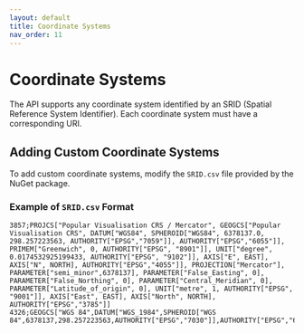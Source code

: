 ```yaml
---
layout: default
title: Coordinate Systems
nav_order: 11
---
```


# Coordinate Systems

The API supports any coordinate system identified by an SRID (Spatial Reference System Identifier). Each coordinate system must have a corresponding URI.

## Adding Custom Coordinate Systems
To add custom coordinate systems, modify the `SRID.csv` file provided by the NuGet package.

### Example of `SRID.csv` Format
```csv
3857;PROJCS["Popular Visualisation CRS / Mercator", GEOGCS["Popular Visualisation CRS", DATUM["WGS84", SPHEROID["WGS84", 6378137.0, 298.257223563, AUTHORITY["EPSG","7059"]], AUTHORITY["EPSG","6055"]], PRIMEM["Greenwich", 0, AUTHORITY["EPSG", "8901"]], UNIT["degree", 0.0174532925199433, AUTHORITY["EPSG", "9102"]], AXIS["E", EAST], AXIS["N", NORTH], AUTHORITY["EPSG","4055"]], PROJECTION["Mercator"], PARAMETER["semi_minor",6378137], PARAMETER["False_Easting", 0], PARAMETER["False_Northing", 0], PARAMETER["Central_Meridian", 0], PARAMETER["Latitude_of_origin", 0], UNIT["metre", 1, AUTHORITY["EPSG", "9001"]], AXIS["East", EAST], AXIS["North", NORTH], AUTHORITY["EPSG","3785"]]
4326;GEOGCS["WGS 84",DATUM["WGS_1984",SPHEROID["WGS 84",6378137,298.257223563,AUTHORITY["EPSG","7030"]],AUTHORITY["EPSG","6326"]],PRIMEM["Greenwich",0,AUTHORITY["EPSG","8901"]],UNIT["degree",0.01745329251994328,AUTHORITY["EPSG","9122"]],AUTHORITY["EPSG","4326"]]
```